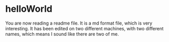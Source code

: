 # helloWorld
You are now reading a readme file. It is a md format file, which is very interesting. It has been edited on two different machines, with two different names, which means I sound like there are two of me.
